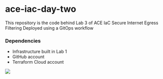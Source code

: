 # ace-iac-day-two

This repository is the code behind Lab 3 of ACE IaC
Secure Internet Egress Filtering Deployed using a GitOps workflow 

### Dependencies

- Infrastructure built in Lab 1
- GitHub account
- Terraform Cloud account

<img src="![image](https://github.com/user-attachments/assets/a439127f-f4c5-4946-8523-9c6e63e3a4f8)">
